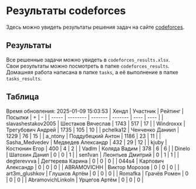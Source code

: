# Результаты codeforces
Здесь можно увидеть результаты решения задач на сайте [codeforces](https://codeforces.com). 

## Результаты
Все решенные задачи можно увидеть в `codeforces_results.xlsx`.   
Свои результаты можно посмотреть в папке `codeforces_results`.  
Домашняя работа написана в папке `tasks`, а её выполнение в папке `tasks_results`.

## Таблица
Время обновления: 2025-01-09 15:03:53
| Хендл | Участник | Рейтинг | Посылки | +    | -    |
| ----- | -------- | ------- | ------- | ---- | ---- |
| slavashestakov2005 | Шестаков Вячеслав | 1743 | 517 | 17 |
| Windroxxx | Трегубович Андрей | 1735 | 105 | 10 |
| pchelka12 | Ченченко Даниил | 1229 | 76 | 15 |
| a_ntony | Поддубецкий Антон | 1186 | 23 | 11 |
| Sasha_Medvedev | Медведев Александр | 432 | 29 | 12 |
| kjuby | Костюнин Егор | 400 | 4 | 2 |
| Vadlm | Коляда Вадим | 378 | 6 | 6 |
| Dinelo | Шатохин Данил | 0 | 0 | 1 |
| sen1van | Леонтьев Дмитрий | 0 | 1 | 1 |
| degterevvva | Дегтерева Карина | 0 | 0 | 0 |
| 044s4 | Карпович Александр | 0 | 0 | 0 |
| ABRAMOVICHH | Виктор Морозов | 0 | 0 | 0 |
| art3m_glushkov | Глушков Артём | 0 | 0 | 0 |
| Romafka | Грачёв Ромен | 0 | 0 | 0 |
| AbramovichLinkoln | Урцегов Артём | 0 | 0 | 0 |
